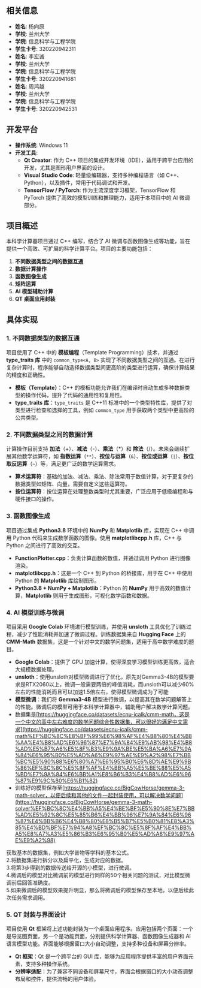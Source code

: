 ## 相关信息
+ **姓名**: 杨向原
+ **学校**: 兰州大学
+ **学院**: 信息科学与工程学院
+ **学生卡号**: 320220942311
+ **姓名**: 李宏诚
+ **学校**: 兰州大学
+ **学院**: 信息科学与工程学院
+ **学生卡号**: 320220941681
+ **姓名**: 周鸿越
+ **学校**: 兰州大学
+ **学院**: 信息科学与工程学院
+ **学生卡号**: 320220942531

## 开发平台
+ **操作系统**: Windows 11
+ **开发工具**:
    - **Qt Creator**: 作为 C++ 项目的集成开发环境（IDE），适用于跨平台应用的开发，尤其是图形用户界面的设计。
    - **Visual Studio Code**: 轻量级编辑器，支持多种编程语言（如 C++、Python），以及插件，常用于代码调试和开发。
    - **TensorFlow / PyTorch**: 作为主流深度学习框架，TensorFlow 和 PyTorch 提供了高效的模型训练和推理能力，适用于本项目中的 AI 微调部分。

## 项目概述
本科学计算器项目通过 C++ 编写，结合了 AI 微调与函数图像生成等功能，旨在提供一个高效、可扩展的科学计算平台。项目的主要功能包括：

1. **不同数据类型之间的数据互通**
2. **数据计算操作**
3. **函数图像生成**
4. **矩阵运算**
5. **AI 模型辅助计算**
6. **QT 桌面应用封装**

## 具体实现
### 1. 不同数据类型的数据互通
项目使用了 C++ 中的 **模板编程**（Template Programming）技术，并通过 **type_traits 库** 中的 `common_type<A, B>` 实现了不同数据类型之间的互通。在进行复杂计算时，程序能够自动选择数据类型间更高阶的类型进行运算，确保计算结果的精度和正确性。

+ **模板（Template）**：C++ 的模板功能允许我们在编译时自动生成多种数据类型的操作代码，提升了代码的通用性和复用性。
+ **type_traits 库**：`type_traits` 是 C++11 标准中的一个类型特性库，提供了对类型进行检查和选择的工具，例如 `common_type` 用于获取两个类型中更高阶的公共类型。

### 2. 不同数据类型之间的数据计算
计算操作目前支持 **加法**（+）、**减法**（-）、**乘法**（*）和 **除法**（/）。未来会继续扩展其他数学运算符，如 **指数运算**（`**`）、**按位与运算**（`&`）、**按位或运算**（`|`）、**按位取反运算**（`~`）等，满足更广泛的数学运算需求。

+ **算术运算符**：基础的加法、减法、乘法、除法常用于数值计算，对于更复杂的数据类型如矩阵、向量，需要自定义这些运算符。
+ **按位运算符**：按位运算在处理整数类型时尤其重要，广泛应用于低级编程和与硬件接口的操作。

### 3. 函数图像生成
项目通过集成 **Python3.8** 环境中的 **NumPy** 和 **Matplotlib** 库，实现在 C++ 中调用 Python 代码来生成数学函数的图像。使用 **matplotlibcpp.h** 库，C++ 与 Python 之间进行了高效的交互。

+ **FunctionPlotter.cpp**：负责计算函数的数值，并通过调用 Python 进行图像渲染。
+ **matplotlibcpp.h**：这是一个 C++ 到 Python 的桥接库，用于在 C++ 中使用 Python 的 **Matplotlib** 库绘制图形。
+ **Python3.8 + NumPy + Matplotlib**：Python 的 **NumPy** 用于高效的数值计算，**Matplotlib** 则用于生成图形，可视化数学函数和数据。

### 4. AI 模型训练与微调
项目采用 **Google Colab** 环境进行模型训练，并使用 **unsloth** 工具优化了训练过程，减少了性能消耗并加速了微调过程。训练数据集来自 **Hugging Face** 上的 **CMM-Math** 数据集，这是一个针对中文的数学问题集，适用于高中数学难度的题目。

+ **Google Colab**：提供了 GPU 加速计算，使得深度学习模型训练更高效，适合大规模数据处理。
+ **unsloth**：<font style="color:rgb(31, 35, 40);">使用unsloth对模型微调进行了优化，原先对Gemma3-4B的模型要求是RTX2060以上，微调一般需要两倍的峰值消耗，而unsloth可以减少60%左右的性能消耗而且可以加速1.5倍左右，使得模型微调成为了可能</font>
+ **模型微调**：我们将 **Gemma3-4B** 模型进行微调，以提高其在数学问题解答上的性能。微调后的模型可用于本科学计算器中，辅助用户解决数学计算问题。
+ 数据集<font style="color:rgb(31, 35, 40);">是</font>[https://huggingface.co/datasets/ecnu-icalk/cmm-math，这是一个中文的高中左右难度的数学问题综合性数据集，可以很好的满足中文需求](https://huggingface.co/datasets/ecnu-icalk/cmm-math%EF%BC%8C%E8%BF%99%E6%98%AF%E4%B8%80%E4%B8%AA%E4%B8%AD%E6%96%87%E7%9A%84%E9%AB%98%E4%B8%AD%E5%B7%A6%E5%8F%B3%E9%9A%BE%E5%BA%A6%E7%9A%84%E6%95%B0%E5%AD%A6%E9%97%AE%E9%A2%98%E7%BB%BC%E5%90%88%E6%80%A7%E6%95%B0%E6%8D%AE%E9%9B%86%EF%BC%8C%E5%8F%AF%E4%BB%A5%E5%BE%88%E5%A5%BD%E7%9A%84%E6%BB%A1%E8%B6%B3%E4%B8%AD%E6%96%87%E9%9C%80%E6%B1%82)
+ <font style="color:rgb(31, 35, 40);">训练好的模型保存至</font>[https://huggingface.co/BigCowHorse/gemma-3-math-solver，以便后续和其他的文件一起封装使用，可以解决数学问题](https://huggingface.co/BigCowHorse/gemma-3-math-solver%EF%BC%8C%E4%BB%A5%E4%BE%BF%E5%90%8E%E7%BB%AD%E5%92%8C%E5%85%B6%E4%BB%96%E7%9A%84%E6%96%87%E4%BB%B6%E4%B8%80%E8%B5%B7%E5%B0%81%E8%A3%85%E4%BD%BF%E7%94%A8%EF%BC%8C%E5%8F%AF%E4%BB%A5%E8%A7%A3%E5%86%B3%E6%95%B0%E5%AD%A6%E9%97%AE%E9%A2%98)

  
<font style="color:rgb(31, 35, 40);">获取基本的数据集，例如大学普物等学科的基本公式。</font>  
<font style="color:rgb(31, 35, 40);">2.将数据集进行拆分以及扁平化，生成对应的数据。</font>  
<font style="color:rgb(31, 35, 40);">3.将第3步得到的数据传送给开源的小模型，进行微调。</font>  
<font style="color:rgb(31, 35, 40);">4.微调后的模型对比微调前的模型进行同样的50个相关问题的测试，对比模型微调前后回答准确度。</font>  
<font style="color:rgb(31, 35, 40);">5.如果微调后的模型效果提升明显，那么将微调后的模型保存至本地，以便后续此次任务需求调用。</font>

### 5. QT 封装与界面设计
项目使用 **Qt** 框架将上述功能封装为一个桌面应用程序。应用包括两个页面：一个是导览图页面，另一个是功能页面，分别提供科学计算器、函数图像生成器和 AI 语言模型功能。界面能够根据窗口大小自动调整，支持多种设备和屏幕分辨率。

+ **Qt 框架**：Qt 是一个跨平台的 GUI 库，能够为应用程序提供丰富的用户界面元素，支持多种操作系统。
+ **分辨率适配**：为了兼容不同设备和屏幕尺寸，界面会根据窗口的大小动态调整布局和控件，提供流畅的用户体验。

### 
